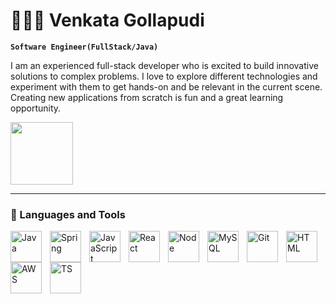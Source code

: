 # 🧑🏽‍💻 Venkata Gollapudi

**`Software Engineer(FullStack/Java)`**

I am an experienced full-stack developer who is excited to build innovative solutions to complex problems. I love to explore different technologies and experiment with them to get hands-on and be relevant in the current scene. Creating new applications from scratch is fun and a great learning opportunity.

<img width="100px" src="https://github.com/ragtk49/ragtk49/assets/77735586/5ac91f6e-9a8c-4af8-94e8-807e3ae845fd
"/>

---
### 🧰 Languages and Tools

<img align="left" alt="Java" width="50px" style="padding-right:10px" src="https://cdn.jsdelivr.net/gh/devicons/devicon@latest/icons/java/java-original.svg" /> 
<img align="left" alt="Spring" width="50px" style="padding-right:10px" src="https://cdn.jsdelivr.net/gh/devicons/devicon@latest/icons/spring/spring-original.svg" />
<img align="left" alt="JavaScript" width="50px" style="padding-right:10px" src="https://cdn.jsdelivr.net/gh/devicons/devicon@latest/icons/javascript/javascript-original.svg" />
<img align="left" alt="React" width="50px" style="padding-right:10px" src="https://cdn.jsdelivr.net/gh/devicons/devicon@latest/icons/react/react-original-wordmark.svg" /> 
<img align="left" alt="Node" width="50px" style="padding-right:10px" src="https://cdn.jsdelivr.net/gh/devicons/devicon@latest/icons/nodejs/nodejs-original-wordmark.svg" /> 
<img align="left" alt="MySQL" width="50px" style="padding-right:10px" src="https://cdn.jsdelivr.net/gh/devicons/devicon@latest/icons/mysql/mysql-original-wordmark.svg" /> 
<img align="left" alt="Git" width="50px" style="padding-right:10px" src="https://cdn.jsdelivr.net/gh/devicons/devicon@latest/icons/git/git-original-wordmark.svg" /> 
<img align="left" alt="HTML" width="50px" style="padding-right:10px" src="https://cdn.jsdelivr.net/gh/devicons/devicon@latest/icons/html5/html5-original-wordmark.svg" /> 
<img align="left" alt="AWS" width="50px" style="padding-right:10px" src="https://cdn.jsdelivr.net/gh/devicons/devicon@latest/icons/amazonwebservices/amazonwebservices-original-wordmark.svg" /> 
<img align="left" alt="TS" width="50px" style="padding-right:10px" src="https://cdn.jsdelivr.net/gh/devicons/devicon@latest/icons/typescript/typescript-original.svg" /> 




<!--
**ragtk49/ragtk49** is a ✨ _special_ ✨ repository because its `README.md` (this file) appears on your GitHub profile.

Here are some ideas to get you started:

- 🔭 I’m currently working on ...
- 🌱 I’m currently learning ...
- 👯 I’m looking to collaborate on ...
- 🤔 I’m looking for help with ...
- 💬 Ask me about ...
- 📫 How to reach me: ...
- 😄 Pronouns: ...
- ⚡ Fun fact: ...
-->
